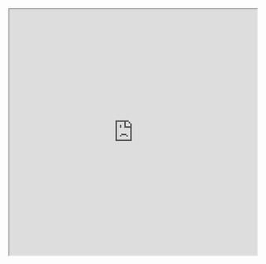 <iframe
src="https://vclock.com/set-timer-for-25-minutes/"
title="25-minute timer"
width="100%"
height="500"
></iframe>
